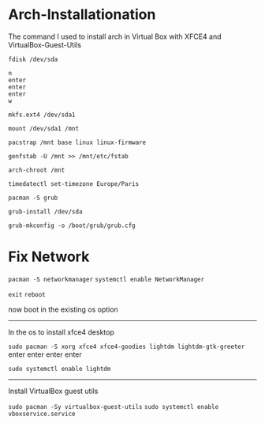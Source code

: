 # Arch-Installationation

The command I used to install arch in Virtual Box with XFCE4 and VirtualBox-Guest-Utils



`fdisk /dev/sda`

	n
	enter 
	enter
	enter 
	w


`mkfs.ext4 /dev/sda1`

`mount /dev/sda1 /mnt`


`pacstrap /mnt base linux linux-firmware`

`genfstab -U /mnt >> /mnt/etc/fstab`

`arch-chroot /mnt`

`timedatectl set-timezone Europe/Paris`


`pacman -S grub`

`grub-install /dev/sda`

`grub-mkconfig -o /boot/grub/grub.cfg`

# Fix Network 

`pacman -S networkmanager`
`systemctl enable NetworkManager`

`exit`
`reboot`

now boot in the existing os option 

---

In the os to install xfce4 desktop

`sudo pacman -S xorg xfce4 xfce4-goodies lightdm lightdm-gtk-greeter`
	enter 
	enter
	enter
	enter
  
`sudo systemctl enable lightdm`

---

Install VirtualBox guest utils

`sudo pacman -Sy virtualbox-guest-utils`
`sudo systemctl enable vboxservice.service`
